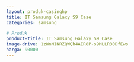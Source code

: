 ```yaml
---
layout: produk-casinghp
title: IT Samsung Galaxy S9 Case
categories: samsung

# Produk
product-title: IT Samsung Galaxy S9 Case
image-drive: 1zWnNINRZQWQh4AER8P-s9MLLR30DfEws
harga: 90000
---
```

